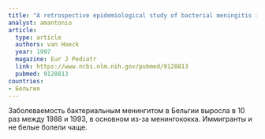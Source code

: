 ```yaml
---
title: "A retrospective epidemiological study of bacterial meningitis in an urban area in Belgium"
analyst: amantonio
article:
  type: article
  authors: van Hoeck
  year: 1997
  magazine: Eur J Pediatr
  link: https://www.ncbi.nlm.nih.gov/pubmed/9128813
  pubmed: 9128813
countries:
- Бельгия
---
```


Заболеваемость бактериальным менингитом в Бельгии выросла в 10 раз между 1988 и 1993, в основном из-за менингококка. Иммигранты и не белые болели чаще.
